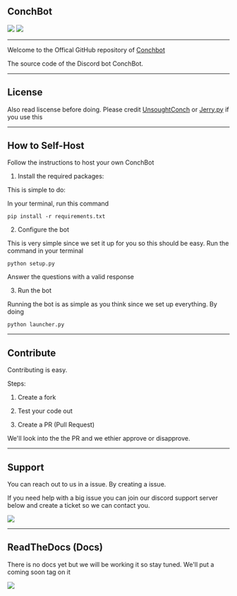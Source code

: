 ## ConchBot

[![](https://img.shields.io/badge/Discord-ConchBot%20Support-blue)]() [![](https://img.shields.io/badge/Vote-ConchBot-blue)](https://top.gg/bot/733467297666170980)

---

Welcome to the Offical GitHub repository of [Conchbot](https://github.com/ConchDev/ConchBot/)

The source code of the Discord bot ConchBot.


---

## License

Also read liscense before doing. Please credit [UnsoughtConch](https://github.com/ConchDev) or [Jerry.py](https://github.com/Jerry-py) if you use this

---
## How to Self-Host
Follow the instructions to host your own ConchBot

1. Install the required packages:

This is simple to do:

In your terminal, run this command
```
pip install -r requirements.txt
```

2. Configure the bot

This is very simple since we set it up for you so this should be easy. Run the command in your terminal

```
python setup.py
```
Answer the questions with a valid response

3. Run the bot

Running the bot is as simple as you think since we set up everything. By doing

```
python launcher.py
```
---

## Contribute

Contributing is easy.

Steps:
1. Create a fork

2. Test your code out

3. Create a PR (Pull Request)

We'll look into the the PR and we ethier approve or disapprove.

---

## Support 

You can reach out to us in a issue. By creating a issue. 

If you need help with a big issue you can join our discord support server below and create a ticket so we can contact you.

[![](https://img.shields.io/badge/Discord-ConchBot%20Support-blue)]() 

---

## ReadTheDocs (Docs)

There is no docs yet but we will be working it so stay tuned. We'll put a coming soon tag on it

![](https://th.bing.com/th/id/R0e9a9adfa101cdd79c06b36f45629620?rik=DtpSjWwnbEjBng&riu=http%3a%2f%2fwichitaarts.com%2fwp-content%2fuploads%2f2017%2f03%2fshutterstock_285426443.jpg&ehk=Gd3LdnSFNaeYE6YXLcrc3HEaFvOJdNpJM9%2fHfYdnBIQ%3d&risl=&pid=ImgRaw)
